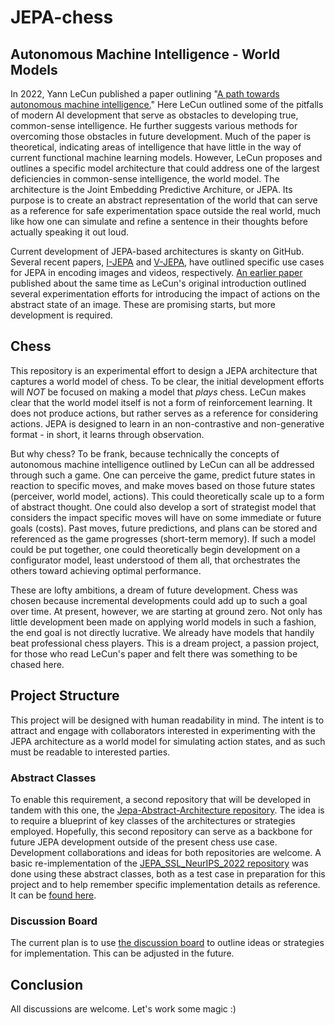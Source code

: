 # JEPA-chess

## Autonomous Machine Intelligence - World Models

In 2022, Yann LeCun published a paper outlining "[A path towards autonomous machine intelligence.](https://openreview.net/pdf?id=BZ5a1r-kVsf)" Here LeCun outlined some of the pitfalls of modern AI development that serve as obstacles to developing true, common-sense intelligence. He further suggests various methods for overcoming those obstacles in future development. Much of the paper is theoretical, indicating areas of intelligence that have little in the way of current functional machine learning models. However, LeCun proposes and outlines a specific model architecture that could address one of the largest deficiencies in common-sense intelligence, the world model. The architecture is the Joint Embedding Predictive Architure, or JEPA. Its purpose is to create an abstract representation of the world that can serve as a reference for safe experimentation space outside the real world, much like how one can simulate and refine a sentence in their thoughts before actually speaking it out loud.

Current development of JEPA-based architectures is skanty on GitHub. Several recent papers, [I-JEPA](https://arxiv.org/abs/2301.08243) and [V-JEPA](https://openreview.net/pdf?id=WFYbBOEOtv), have outlined specific use cases for JEPA in encoding images and videos, respectively. [An earlier paper](https://arxiv.org/abs/2211.10831) published about the same time as LeCun's original introduction outlined several experimentation efforts for introducing the impact of actions on the abstract state of an image. These are promising starts, but more development is required.

## Chess

This repository is an experimental effort to design a JEPA architecture that captures a world model of chess. To be clear, the initial development efforts will _NOT_ be focused on making a model that _plays_ chess. LeCun makes clear that the world model itself is not a form of reinforcement learning. It does not produce actions, but rather serves as a reference for considering actions. JEPA is designed to learn in an non-contrastive and non-generative format - in short, it learns through observation.

But why chess? To be frank, because technically the concepts of autonomous machine intelligence outlined by LeCun can all be addressed through such a game. One can perceive the game, predict future states in reaction to specific moves, and make moves based on those future states (perceiver, world model, actions). This could theoretically scale up to a form of abstract thought. One could also develop a sort of strategist model that considers the impact specific moves will have on some immediate or future goals (costs). Past moves, future predictions, and plans can be stored and referenced as the game progresses (short-term memory). If such a model could be put together, one could theoretically begin development on a configurator model, least understood of them all, that orchestrates the others toward achieving optimal performance.

These are lofty ambitions, a dream of future development. Chess was chosen because incremental developments could add up to such a goal over time. At present, however, we are starting at ground zero. Not only has little development been made on applying world models in such a fashion, the end goal is not directly lucrative. We already have models that handily beat professional chess players. This is a dream project, a passion project, for those who read LeCun's paper and felt there was something to be chased here.

## Project Structure

This project will be designed with human readability in mind. The intent is to attract and engage with collaborators interested in experimenting with the JEPA architecture as a world model for simulating action states, and as such must be readable to interested parties. 

### Abstract Classes

To enable this requirement, a second repository that will be developed in tandem with this one, the [Jepa-Abstract-Architecture repository](https://github.com/CCranney/JEPA-Abstract-Architecture). The idea is to require a blueprint of key classes of the architectures or strategies employed. Hopefully, this second repository can serve as a backbone for future JEPA development outside of the present chess use case. Development collaborations and ideas for both repositories are welcome. A basic re-implementation of the [JEPA_SSL_NeurIPS_2022 repository](https://github.com/vladisai/JEPA_SSL_NeurIPS_2022) was done using these abstract classes, both as a test case in preparation for this project and to help remember specific implementation details as reference. It can be [found here](https://github.com/CCranney/JEPA-dot-tracking).

### Discussion Board

The current plan is to use [the discussion board](https://github.com/CCranney/JEPA-chess/discussions) to outline ideas or strategies for implementation. This can be adjusted in the future.



## Conclusion

All discussions are welcome. Let's work some magic :)
